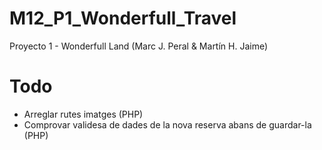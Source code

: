 # M12_P1_Wonderfull_Travel
Proyecto 1 - Wonderfull Land (Marc J. Peral &amp; Martín H. Jaime)



# Todo
- Arreglar rutes imatges (PHP)
- Comprovar validesa de dades de la nova reserva abans de guardar-la (PHP)